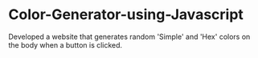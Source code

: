 # Color-Generator-using-Javascript
Developed a website that generates random 'Simple' and 'Hex' colors on the body when a button is clicked.
